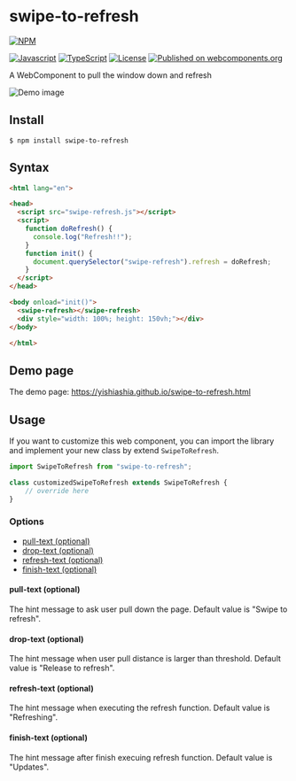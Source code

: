 # swipe-to-refresh
[![NPM](https://nodei.co/npm/swipe-to-refresh.png?mini=true)](https://www.npmjs.com/package/swipe-to-refresh)

[![Javascript](https://img.shields.io/badge/ES-6%2B-ff69b4.svg?style=flat-square)](https://www.ecma-international.org/ecma-262/6.0/)
[![TypeScript](https://img.shields.io/badge/TypeScript-^4.7.4-blue?style=flat-square)](https://www.typescriptlang.org/)
[![License](https://img.shields.io/badge/license-MIT-green.svg?maxAge=2592000&style=flat-square)](https://opensource.org/licenses/MIT)
[![Published on webcomponents.org](https://img.shields.io/badge/webcomponents.org-published-blue.svg?style=flat-square)](https://www.webcomponents.org/element/swipe-to-refresh)


A WebComponent to pull the window down and refresh


![Demo image](https://yishiashia.github.io/img/demo/swipe-to-refresh.png)

## Install

    $ npm install swipe-to-refresh

## Syntax

```html
<html lang="en">

<head>
  <script src="swipe-refresh.js"></script>
  <script>
    function doRefresh() {
      console.log("Refresh!!");
    }
    function init() {
      document.querySelector("swipe-refresh").refresh = doRefresh;
    }
  </script>
</head>

<body onload="init()">
  <swipe-refresh></swipe-refresh>
  <div style="width: 100%; height: 150vh;"></div>
</body>

</html>
```

## Demo page
The demo page: https://yishiashia.github.io/swipe-to-refresh.html
## Usage

If you want to customize this web component, you can import the library and 
implement your new class by extend `SwipeToRefresh`.

```js
import SwipeToRefresh from "swipe-to-refresh";

class customizedSwipeToRefresh extends SwipeToRefresh {
    // override here
}

```

### Options
- [pull-text (optional)](#pull-text-optional)
- [drop-text (optional)](#drop-text-optional)
- [refresh-text (optional)](#refresh-text-optional)
- [finish-text (optional)](#finish-text-optional)

#### pull-text (optional)

The hint message to ask user pull down the page.
Default value is "Swipe to refresh".

#### drop-text (optional)

The hint message when user pull distance is larger than threshold.
Default value is "Release to refresh".

#### refresh-text (optional)

The hint message when executing the refresh function.
Default value is "Refreshing".

#### finish-text (optional)

The hint message after finish execuing refresh function.
Default value is "Updates".
